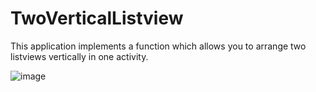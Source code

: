 # TwoVerticalListview

This application implements a function which allows you to arrange two listviews vertically in one activity.

![image](https://github.com/Silocean/MyImageFolder/blob/master/TwoVerticalListview/screenshot.png)
